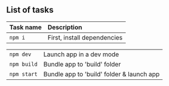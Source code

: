 ## List of tasks

| Task name | Description                 |
| :-------- | :-------------------------- |
| `npm i`   | First, install dependencies |

|             |                                           |
| :---------- | :---------------------------------------- |
| `npm dev`   | Launch app in a dev mode                  |
| `npm build` | Bundle app to 'build' folder              |
| `npm start` | Bundle app to 'build' folder & launch app |
